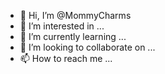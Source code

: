 - 👋 Hi, I’m @MommyCharms
- 👀 I’m interested in ...
- 🌱 I’m currently learning ...
- 💞️ I’m looking to collaborate on ...
- 📫 How to reach me ...

<!---
MommyCharms/MommyCharms is a ✨ special ✨ repository because its `README.md` (this file) appears on your GitHub profile.
You can click the Preview link to take a look at your changes.
--->
